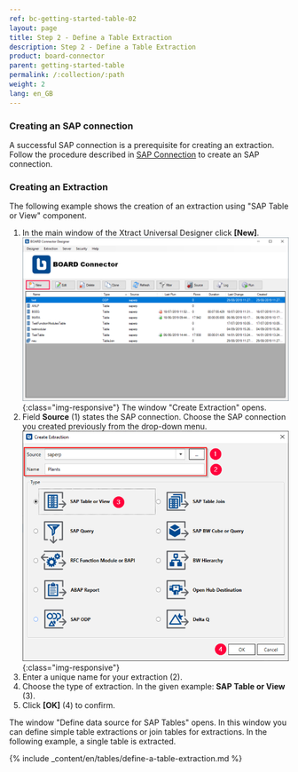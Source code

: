 ```yaml
---
ref: bc-getting-started-table-02
layout: page
title: Step 2 - Define a Table Extraction
description: Step 2 - Define a Table Extraction
product: board-connector
parent: getting-started-table
permalink: /:collection/:path
weight: 2
lang: en_GB
---
```


### Creating an SAP connection

A successful SAP connection is a prerequisite for creating an extraction. Follow the procedure described in [SAP Connection](../advanced-techniques/sap-connection) to create an SAP connection.

### Creating an Extraction

The following example shows the creation of an extraction using "SAP Table or View" component.<br>
1. In the main window of the Xtract Universal Designer click **[New]**. <br>
![Create-New-Table-Extraction](/img/content/bc_extraction_anlegen.png){:class="img-responsive"}
The window "Create Extraction" opens. <br>
2. Field **Source** (1) states the SAP connection. Choose the SAP connection you created previously from the drop-down menu.<br>
![Add-Extraction](/img/content/bc_tabellen_extraktion_anlegen.png){:class="img-responsive"}
3. Enter a unique name for your extraction (2).
4. Choose the type of extraction. In the given example: **SAP Table or View** (3). <br>
5. Click **[OK]** (4) to confirm.

The window "Define data source for SAP Tables" opens. 
In this window you can define simple table extractions or join tables for extractions. In the following example, a single table is extracted. <br>


{% include _content/en/tables/define-a-table-extraction.md  %}


